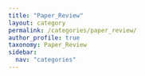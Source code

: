 ```yaml
---
title: "Paper_Review"
layout: category
permalink: /categories/paper_review/
author_profile: true
taxonomy: Paper_Review
sidebar:
  nav: "categories"
---
```

